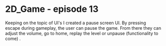 # 2D_Game - episode 13

Keeping on the topic of UI's I created a pause screen UI. By pressing escape during gameplay, the user can pause the game. From there they can adjust the volume, go to home, replay the level or unpause (functionality to come) .
